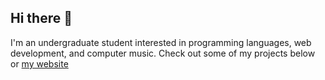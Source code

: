 ## Hi there 👋

I'm an undergraduate student interested in programming languages, web development, and computer music. Check out some of my projects below or [my website](https://paulbiberstein.me/)
